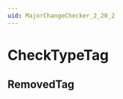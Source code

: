 ```yaml
---
uid: MajorChangeChecker_2_20_2
---
```


# CheckTypeTag

## RemovedTag

<!-- Description, Properties, ... sections are auto-generated. -->
<!-- REPLACE ME AUTO-GENERATION -->

<!-- Uncomment to add extra details -->
<!--### Details-->

<!-- Uncomment to add example code -->
<!--### Example code-->

